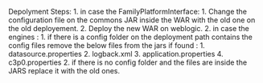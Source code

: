 
Depolyment Steps:
	1. in case the FamilyPlatformInterface:
		1. Change the configuration file on the commons JAR inside the WAR with the old one on the old deployement.
		2. Deploy the new WAR on weblogic.
	2. in case the engines :
		1. if there is a config folder on the deployment path contains the config files remove the below files from the jars if found :
			1. datasource.properties
			2. logback.xml
			3. application.properties
			4. c3p0.properties
		2. if there is no config folder and the files are inside the JARS replace it with the old ones.